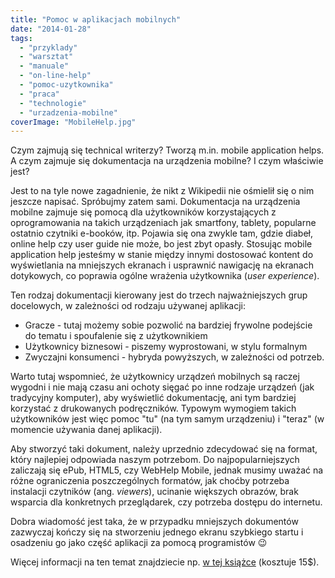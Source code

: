 ```yaml
---
title: "Pomoc w aplikacjach mobilnych"
date: "2014-01-28"
tags:
  - "przyklady"
  - "warsztat"
  - "manuale"
  - "on-line-help"
  - "pomoc-uzytkownika"
  - "praca"
  - "technologie"
  - "urzadzenia-mobilne"
coverImage: "MobileHelp.jpg"
---
```


Czym zajmują się technical writerzy? Tworzą m.in. mobile application helps. A
czym zajmuje się dokumentacja na urządzenia mobilne? I czym właściwie jest?

Jest to na tyle nowe zagadnienie, że nikt z Wikipedii nie ośmielił się o nim
jeszcze napisać. Spróbujmy zatem sami. Dokumentacja na urządzenia mobilne
zajmuje się pomocą dla użytkowników korzystających z oprogramowania na takich
urządzeniach jak smartfony, tablety, popularne ostatnio czytniki e-booków, itp.
Pojawia się ona zwykle tam, gdzie diabeł, online help czy user guide nie może,
bo jest zbyt opasły. Stosując mobile application help jesteśmy w stanie między
innymi dostosować kontent do wyświetlania na mniejszych ekranach i usprawnić
nawigację na ekranach dotykowych, co poprawia ogólne wrażenia użytkownika (_user
experience_).

Ten rodzaj dokumentacji kierowany jest do trzech najważniejszych grup
docelowych, w zależności od rodzaju używanej aplikacji:

- Gracze - tutaj możemy sobie pozwolić na bardziej frywolne podejście do tematu
  i spoufalenie się z użytkownikiem
- Użytkownicy biznesowi - piszemy wyprostowani, w stylu formalnym
- Zwyczajni konsumenci - hybryda powyższych, w zależności od potrzeb.

Warto tutaj wspomnieć, że użytkownicy urządzeń mobilnych są raczej wygodni i nie
mają czasu ani ochoty sięgać po inne rodzaje urządzeń (jak tradycyjny komputer),
aby wyświetlić dokumentację, ani tym bardziej korzystać z drukowanych
podręczników. Typowym wymogiem takich użytkowników jest więc pomoc "tu" (na tym
samym urządzeniu) i "teraz" (w momencie używania danej aplikacji).

Aby stworzyć taki dokument, należy uprzednio zdecydować się na format, który
najlepiej odpowiada naszym potrzebom. Do najpopularniejszych zaliczają się ePub,
HTML5, czy WebHelp Mobile, jednak musimy uważać na różne ograniczenia
poszczególnych formatów, jak choćby potrzeba instalacji czytników (ang.
_viewers_), ucinanie większych obrazów, brak wsparcia dla konkretnych
przeglądarek, czy potrzeba dostępu do internetu.

Dobra wiadomość jest taka, że w przypadku mniejszych dokumentów zazwyczaj kończy
się na stworzeniu jednego ekranu szybkiego startu i osadzeniu go jako część
aplikacji za pomocą programistów 😉

Więcej informacji na ten temat znajdziecie np.
[w tej książce](http://www.writersua.com/mobile/book.htm) (kosztuje 15$).
